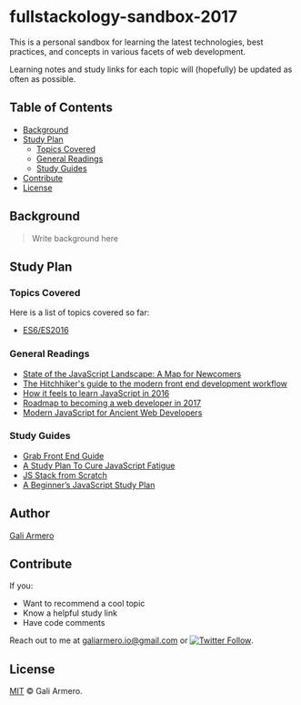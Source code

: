 # fullstackology-sandbox-2017

This is a personal sandbox for learning the latest technologies, best practices, and concepts in various facets of web development.

Learning notes and study links for each topic will (hopefully) be updated as often as possible.

## Table of Contents

- [Background](#background)
- [Study Plan](#study-plan)
    - [Topics Covered](#topics-covered)
    - [General Readings](#general-readings)
    - [Study Guides](#study-guides)
- [Contribute](#contribute)
- [License](#license)

## Background

> Write background here

## Study Plan

### Topics Covered

Here is a list of topics covered so far:

- [ES6/ES2016](../es6)


### General Readings

- [State of the JavaScript Landscape: A Map for Newcomers](https://www.infoq.com/articles/state-of-javascript-2016)
- [The Hitchhiker's guide to the modern front end development workflow](http://marcobotto.com/the-hitchhikers-guide-to-the-modern-front-end-development-workflow/)
- [How it feels to learn JavaScript in 2016](https://hackernoon.com/how-it-feels-to-learn-javascript-in-2016-d3a717dd577f)
- [Roadmap to becoming a web developer in 2017](https://github.com/kamranahmedse/developer-roadmap)
- [Modern JavaScript for Ancient Web Developers](https://trackchanges.postlight.com/modern-javascript-for-ancient-web-developers-58e7cae050f9)

### Study Guides

- [Grab Front End Guide](https://github.com/grab/front-end-guide)
- [A Study Plan To Cure JavaScript Fatigue](https://medium.freecodecamp.org/a-study-plan-to-cure-javascript-fatigue-8ad3a54f2eb1)
- [JS Stack from Scratch](https://github.com/verekia/js-stack-from-scratch)
- [A Beginner’s JavaScript Study Plan](https://medium.freecodecamp.org/a-beginners-javascript-study-plan-27f1d698ea5e)

## Author

[Gali Armero](https://github.com/galiarmero)

## Contribute

If you:

- Want to recommend a cool topic
- Know a helpful study link
- Have code comments

Reach out to me at [galiarmero.io@gmail.com](galiarmero.io@gmail.com) or [![Twitter Follow](https://img.shields.io/twitter/follow/galiibee.svg?style=social&label=Follow%20%40galiibee)](https://twitter.com/galiibee).

## License

[MIT](../LICENSE) © Gali Armero.